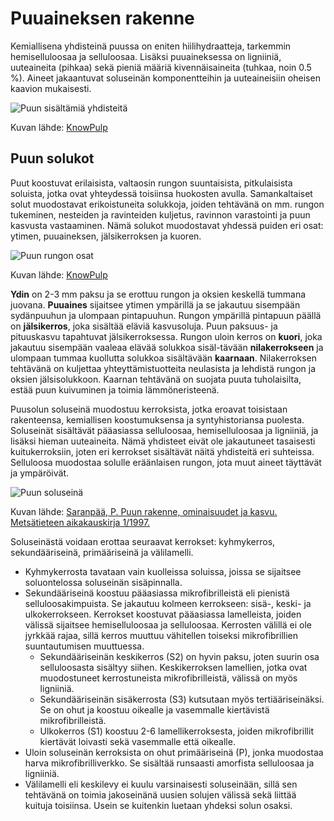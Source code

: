 # Puuaineksen rakenne

Kemiallisena yhdisteinä puussa on eniten hiilihydraatteja, tarkemmin hemiselluloosaa ja selluloosaa. Lisäksi puuaineksessa on ligniiniä, uuteaineita (pihkaa) sekä pieniä määriä kivennäisaineita (tuhkaa, noin 0.5 %). Aineet jakaantuvat soluseinän komponentteihin ja uuteaineisiin oheisen kaavion mukaisesti.

![Puun sisältämiä yhdisteitä](puun_aineet.png "Puun sisältämiä yhdisteitä")

Kuvan lähde: [KnowPulp](http://www.knowpulp.com)
  
## Puun solukot

Puut koostuvat erilaisista, valtaosin rungon suuntaisista, pitkulaisista soluista, jotka ovat yhteydessä toisiinsa huokosten avulla. Samankaltaiset solut muodostavat erikoistuneita solukkoja, joiden tehtävänä on mm. rungon tukeminen, nesteiden ja ravinteiden kuljetus, ravinnon varastointi ja puun kasvusta vastaaminen. Nämä solukot muodostavat yhdessä puiden eri osat: ytimen, puuaineksen, jälsikerroksen ja kuoren.

![Puun rungon osat](puun_rungon_osat.png "Puun rungon osat")

Kuvan lähde: [KnowPulp](http://www.knowpulp.com)

**Ydin** on 2-3 mm paksu ja se erottuu rungon ja oksien keskellä tummana juovana. **Puuaines** sijaitsee ytimen ympärillä ja se jakautuu sisempään sydänpuuhun ja ulompaan pintapuuhun. Rungon ympärillä pintapuun päällä on **jälsikerros**, joka sisältää eläviä kasvusoluja. Puun paksuus- ja pituuskasvu tapahtuvat jälsikerroksessa. Rungon uloin kerros on **kuori**, joka jakautuu sisempään vaaleaa elävää solukkoa sisäl-tävään **nilakerrokseen** ja ulompaan tummaa kuollutta solukkoa sisältävään **kaarnaan**. Nilakerroksen tehtävänä on kuljettaa yhteyttämistuotteita neulasista ja lehdistä rungon ja oksien jälsisolukkoon. Kaarnan tehtävänä on suojata puuta tuholaisilta, estää puun kuivuminen ja toimia lämmöneristeenä.

Puusolun soluseinä muodostuu kerroksista, jotka eroavat toisistaan rakenteensa, kemiallisen koostumuksensa ja syntyhistoriansa puolesta. Soluseinät sisältävät pääasiassa selluloosaa, hemiselluloosaa ja ligniiniä, ja lisäksi hieman uuteaineita. Nämä yhdisteet eivät ole jakautuneet tasaisesti kuitukerroksiin, joten eri kerrokset sisältävät näitä yhdisteitä eri suhteissa. Selluloosa muodostaa solulle eräänlaisen rungon, jota muut aineet täyttävät ja ympäröivät. 

![Puun soluseinä](puun_solu.png "Puun soluseinä")

Kuvan lähde: [Saranpää, P. Puun rakenne, ominaisuudet ja kasvu. Metsätieteen aikakauskirja 1/1997.](https://www.metsatieteenaikakauskirja.fi/pdf/article6360.pdf)

Soluseinästä voidaan erottaa seuraavat kerrokset: kyhmykerros, sekundääriseinä, primääriseinä ja välilamelli. 
- Kyhmykerrosta tavataan vain kuolleissa soluissa, joissa se sijaitsee soluontelossa soluseinän sisäpinnalla.
- Sekundääriseinä koostuu pääasiassa mikrofibrilleistä eli pienistä selluloosakimpuista. Se jakautuu kolmeen kerrokseen: sisä-, keski- ja ulkokerrokseen. Kerrokset koostuvat pääasiassa lamelleista, joiden välissä sijaitsee hemiselluloosaa ja selluloosaa. Kerrosten välillä ei ole jyrkkää rajaa, sillä kerros muuttuu vähitellen toiseksi mikrofibrillien suuntautumisen muuttuessa. 
    - Sekundääriseinän keskikerros (S2) on hyvin paksu, joten suurin osa selluloosasta sisältyy siihen. Keskikerroksen lamellien, jotka ovat muodostuneet kerrostuneista mikrofibrilleistä, välissä on myös ligniiniä. 
    - Sekundääriseinän sisäkerrosta (S3) kutsutaan myös tertiääriseinäksi. Se on ohut ja koostuu oikealle ja vasemmalle kiertävistä mikrofibrilleistä.
    - Ulkokerros (S1) koostuu 2-6 lamellikerroksesta, joiden mikrofibrillit kiertävät loivasti sekä vasemmalle että oikealle. 
- Uloin soluseinän kerroksista on ohut primääriseinä (P), jonka muodostaa harva mikrofibrilliverkko. Se sisältää runsaasti amorfista selluloosaa ja ligniiniä.
- Välilamelli eli keskilevy ei kuulu varsinaisesti soluseinään, sillä sen tehtävänä on toimia jakoseinänä uusien solujen välissä sekä liittää kuituja toisiinsa. Usein se kuitenkin luetaan yhdeksi solun osaksi.